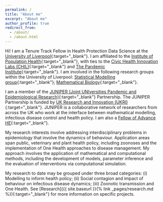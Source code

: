 ```yaml
---
permalink: /
title: "About me"
excerpt: "About me"
author_profile: true
redirect_from:
  - /about/
  - /about.html
---
```


[Warwick_link]: https://www2.warwick.ac.uk/
[WMI_link]: https://www2.warwick.ac.uk/fac/sci/maths/
[SBIDER_link]: https://www2.warwick.ac.uk/fac/cross_fac/zeeman_institute/

Hi! I am a Tenure Track Fellow in Health Protection Data Science at the [University of Liverpool](https://www.liverpool.ac.uk){:target="_blank"}. I am affiliated to the [Institute of Population Health](https://www.liverpool.ac.uk/population-health/#:~:text=Our%20institute,wellbeing%20through%20evidence%2Dbased%20insights.){:target="_blank"}, with ties to the [Civic Health Innovation Labs (CHIL)](https://www.liverpool.ac.uk/civic-health-innovation-labs/about/){:target="_blank"} and [The Pandemic Institute](https://www.thepandemicinstitute.org){:target="_blank"}. I am involved in the following research groups within the University of Liverpool: [Statistical Modelling group](https://www.liverpool.ac.uk/population-health/research/groups/statisticalmodelling/){:target="_blank"}; [Mathematical Biology](https://www.liverpool.ac.uk/mathematical-sciences/research/clusters/applied-mathematics/mathematical-biology/){:target="_blank"}.

I am a member of the [JUNIPER (Joint UNIversities Pandemic and Epidemiological Research)](https://maths.org/juniper/){:target="_blank"} Partnership. The JUNIPER Partnership is funded by [UK Research and Innovation (UKRI)](https://www.ukri.org){:target="_blank"}. JUNIPER is a collaborative network of researchers from across the UK who work at the interface between mathematical modelling, infectious disease control and health policy. I am also a [Fellow of Advance HE](https://www.advance-he.ac.uk/fellowship/fellowship){:target="_blank"}.

My research interests involve addressing interdisciplinary problems in epidemiology that involve the dynamics of behaviour. Application areas span public, veterinary and plant health policy, including zoonoses and the implementation of One Health approaches to disease management. My approach involves the application of mathematical and computational methods, including the development of models, parameter inference and the evaluation of interventions via computational simulation.

My research to date may be grouped under three broad categories: (i) Modelling to inform health policy; (ii) Social contagion and impact of behaviour on infectious disease dynamics; (iii) Zoonotic transmission and One Health. See [Research]({{ site.baseurl }}{% link _pages/research.md %}){:target="_blank"} for more information on specific projects.